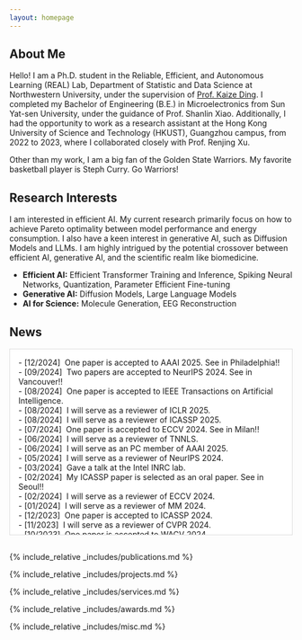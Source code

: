 ```yaml
---
layout: homepage
---
```


## About Me

Hello! I am a Ph.D. student in the Reliable, Efficient, and Autonomous Learning (REAL) Lab, Department of Statistic and Data Science at Northwestern University, under the supervision of <a href="https://kaize0409.github.io/index.html" class="u-active-none u-border-none u-btn u-button-link u-button-style u-hover-none u-none u-text-palette-1-base u-btn-5">Prof. Kaize Ding</a>. I completed my Bachelor of Engineering (B.E.) in Microelectronics from Sun Yat-sen University, under the guidance of Prof. Shanlin Xiao. Additionally, I had the opportunity to work as a research assistant at the Hong Kong University of Science and Technology (HKUST), Guangzhou campus, from 2022 to 2023, where I collaborated closely with Prof. Renjing Xu.

Other than my work, I am a big fan of the Golden State Warriors. My favorite basketball player is Steph Curry. Go Warriors!

<!-- <span style="color:red">Currently seeking summer internships for 2024!</span> -->
<!-- <b><font color="#cc0000">Currently seeking summer internships for 2024!</font></b><br> -->

## Research Interests

I am interested in efficient AI. My current research primarily focus on how to achieve Pareto optimality between model performance and energy consumption. I also have a keen interest in generative AI, such as Diffusion Models and LLMs. I am highly intrigued by the potential crossover between efficient AI, generative AI, and the scientific realm like biomedicine.

- **Efficient AI:** Efficient Transformer Training and Inference, Spiking Neural Networks, Quantization, Parameter Efficient Fine-tuning
- **Generative AI:** Diffusion Models, Large Language Models
- **AI for Science:** Molecule Generation, EEG Reconstruction

## News
<div style="height:300px; overflow-y:auto; border:1px solid #ddd; padding:15px; margin-bottom:30px; background-color:#ffffff;">
- [12/2024] &nbsp;One paper is accepted to AAAI 2025. See in Philadelphia!!<br>
- [09/2024] &nbsp;Two papers are accepted to NeurIPS 2024. See in Vancouver!!<br>
- [08/2024] &nbsp;One paper is accepted to IEEE Transactions on Artificial Intelligence.<br>
- [08/2024] &nbsp;I will serve as a reviewer of ICLR 2025.<br>
- [08/2024] &nbsp;I will serve as a reviewer of ICASSP 2025.<br>
- [07/2024] &nbsp;One paper is accepted to ECCV 2024. See in Milan!!<br>
- [06/2024] &nbsp;I will serve as a reviewer of TNNLS.<br>
- [06/2024] &nbsp;I will serve as an PC member of AAAI 2025.<br>
- [05/2024] &nbsp;I will serve as a reviewer of NeurIPS 2024.<br>
- [03/2024] &nbsp;Gave a talk at the Intel INRC lab.<br>
- [02/2024] &nbsp;My ICASSP paper is selected as an oral paper. See in Seoul!!<br>
- [02/2024] &nbsp;I will serve as a reviewer of ECCV 2024.<br>
- [01/2024] &nbsp;I will serve as a reviewer of MM 2024.<br>
- [12/2023] &nbsp;One paper is accepted to ICASSP 2024.<br>
- [11/2023] &nbsp;I will serve as a reviewer of CVPR 2024.<br>
- [10/2023] &nbsp;One paper is accepted to WACV 2024.<br>
- [08/2023] &nbsp;I will serve as an PC member of AAAI 2024.<br>
- [07/2023] &nbsp;One paper is accepted to ICCV 2023.<br>
- [06/2022] &nbsp;One paper is accepted to DSAA 2022.
</div>

{% include_relative _includes/publications.md %}

{% include_relative _includes/projects.md %}

{% include_relative _includes/services.md %}

{% include_relative _includes/awards.md %}

{% include_relative _includes/misc.md %}
